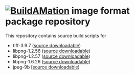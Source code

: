 # [![BuildAMation](http://buildamation.com/BAM-small.png)](https://github.com/markfinal/BuildAMation) image format package repository

This repository contains source build scripts for

* tiff-3.9.7 ([source downloadable](http://www.remotesensing.org/libtiff/))
* libpng-1.2.56 ([source downloadable](http://www.libpng.org/pub/png/libpng.html))
* libpng-1.2.57 ([source downloadable](http://www.libpng.org/pub/png/libpng.html))
* libpng-1.6.26 ([source downloadable](http://www.libpng.org/pub/png/libpng.html))
* jpeg-9b [[source downloadable](http://www.ijg.org/))
